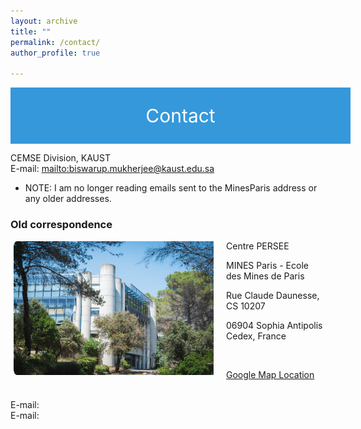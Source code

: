 ```yaml
---
layout: archive
title: ""
permalink: /contact/ 
author_profile: true

---
```

<div style="display: flex; justify-content: center; align-items: center; background-color: #3498db; color: #fff; padding: 20px; width: 100%; height: 50px; font-size: 30px;">
  <p style="margin: 0; color: #fff;">Contact</p>
</div>

CEMSE Division, KAUST
<br clear="left"/>
E-mail: <mailto:biswarup.mukherjee@kaust.edu.sa> 

* NOTE: I am no longer reading emails sent to the MinesParis address or any older addresses.


### Old correspondence

<style>
  @media only screen and (max-width: 600px) {
    p {
      font-size: 20px;
    }
  }
</style>

<img align="left" src="/_pages/236058291_10159463621814084_9058841322974235832_n.jpg" style="width: 320px; border-radius: 10px; padding: 1px 20px 1px 5px"/>

Centre PERSEE

MINES Paris - Ecole des Mines de Paris 

Rue Claude Daunesse, CS 10207 

06904 Sophia Antipolis Cedex, France 

&nbsp;

[Google Map Location](https://www.google.fr/maps/place/Universit%C3%A9+Paris+Sciences+%26+Lettres+(Mines+Paristech)/@43.6142491,7.0504918,17z/data=!3m1!4b1!4m12!1m6!3m5!1s0x12cc2b0117f1e2c5:0xb1ea5aeeac7de65d!2sMines+Paris+-+PSL+-+Cemef!8m2!3d43.6147599!4d7.0519561!3m4!1s0x0:0x61b38ed58b045ecf!8m2!3d43.6142491!4d7.0526805?hl=fr)
&nbsp;

<br clear="left"/>
E-mail: <mailto:biswarup.mukherjee@minesparis.psl.eu > 
<br clear="left"/>
E-mail: <mailto:biswarup.mukherjee@mines-paristech.fr >

